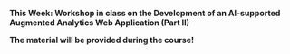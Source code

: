 **This Week: Workshop in class on the Development of an AI-supported Augmented Analytics Web Application (Part II)**

**The material will be provided during the course!**